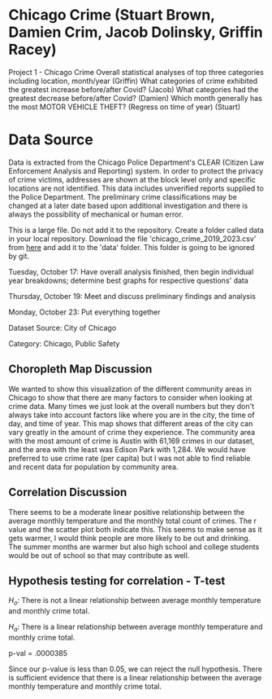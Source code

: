 # Chicago Crime (Stuart Brown, Damien Crim, Jacob Dolinsky, Griffin Racey)
Project 1 - Chicago Crime
Overall statistical analyses of top three categories including location, month/year (Griffin)
What categories of crime exhibited the greatest increase before/after Covid? (Jacob)
What categories had the greatest decrease before/after Covid? (Damien)
Which month generally has the most MOTOR VEHICLE THEFT? (Regress on time of year) (Stuart)


# Data Source 
Data is extracted from the Chicago Police Department's CLEAR (Citizen Law Enforcement Analysis and Reporting) system. In order to protect the privacy of crime victims, addresses are shown at the block level only and specific locations are not identified. This data includes unverified reports supplied to the Police Department. The preliminary crime classifications may be changed at a later date based upon additional investigation and there is always the possibility of mechanical or human error.


This is a large file. Do not add it to the repository. Create a folder called data in your local repository. Download the file 'chicago_crime_2019_2023.csv' from [here](https://drive.google.com/file/d/1kHz4It2UcT_4xua4mc9TIvk_XAHEQYFu/view?usp=drive_link) and add it to the 'data' folder. This folder is going to be ignored by git.

Tuesday, October 17: Have overall analysis finished, then begin individual year breakdowns; determine best graphs for respective questions' data

Thursday, October 19: Meet and discuss preliminary findings and analysis

Monday, October 23: Put everything together

Dataset Source: City of Chicago

Category: Chicago, Public Safety

## Choropleth Map Discussion

We wanted to show this visualization of the different community areas in Chicago to show that there are many factors to consider when looking at crime data. Many times we just look at the overall numbers but they don't always take into account factors like where you are in the city, the time of day, and time of year. This map shows that different areas of the city can vary greatly in the amount of crime they experience. The community area with the most amount of crime is Austin with 61,169 crimes in our dataset, and the area with the least was Edison Park with 1,284. We would have preferred to use crime rate (per capita) but I was not able to find reliable and recent data for population by community area. 

## Correlation Discussion

There seems to be a moderate linear positive relationship between the average monthly temperature and the monthly total count of crimes. The r value and the scatter plot both indicate this. This seems to make sense as it gets warmer, I would think people are more likely to be out and drinking. The summer months are warmer but also high school and college students would be out of school so that may contribute as well.

## Hypothesis testing for correlation - T-test

$H_{o}$: There is not a linear relationship between average monthly temperature and monthly crime total. 

$H_{a}$: There is a linear relationship between average monthly temperature and monthly crime total. 

p-val = .0000385

Since our p-value is less than 0.05, we can reject the null hypothesis. There is sufficient evidence that there is a linear relationship between the average monthly temperature and monthly crime total.

